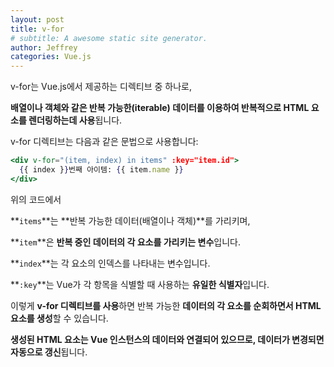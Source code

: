 ```yaml
---
layout: post
title: v-for
# subtitle: A awesome static site generator.
author: Jeffrey
categories: Vue.js
---
```


v-for는 Vue.js에서 제공하는 디렉티브 중 하나로,

**배열이나 객체와 같은 반복 가능한(iterable) 데이터를 이용하여 반복적으로 HTML 요소를 렌더링하는데 사용**됩니다.

v-for 디렉티브는 다음과 같은 문법으로 사용합니다:

```jsx
<div v-for="(item, index) in items" :key="item.id">
  {{ index }}번째 아이템: {{ item.name }}
</div>
```

위의 코드에서

**`items`**는 **반복 가능한 데이터(배열이나 객체)**를 가리키며,

**`item`**은 **반복 중인 데이터의 각 요소를 가리키는 변수**입니다.

**`index`**는 각 요소의 인덱스를 나타내는 변수입니다.

**`:key`**는 Vue가 각 항목을 식별할 때 사용하는 **유일한 식별자**입니다.

이렇게 **v-for 디렉티브를 사용**하면 반복 가능한 **데이터의 각 요소를 순회하면서 HTML 요소를 생성**할 수 있습니다.

**생성된 HTML 요소는 Vue 인스턴스의 데이터와 연결되어 있으므로, 데이터가 변경되면 자동으로 갱신**됩니다.

